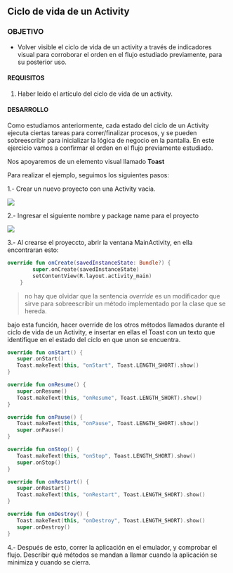 
## Ciclo de vida de un Activity

### OBJETIVO

- Volver visible el ciclo de vida de un activity a través de indicadores visual para corroborar el orden en el flujo estudiado previamente, para su posterior uso.

#### REQUISITOS

1. Haber leído el artículo del ciclo de vida de un activity.
#### DESARROLLO

Como estudiamos anteriormente, cada estado del ciclo de un Activity ejecuta ciertas tareas para correr/finalizar procesos, y se pueden sobreescribir para inicializar la lógica de negocio en la pantalla. En este ejercicio vamos a confirmar el orden en el flujo previamente estudiado. 

Nos apoyaremos de un elemento visual llamado **Toast**



Para realizar el ejemplo, seguimos los siguientes pasos:

1.- Crear un nuevo proyecto con una Activity vacía.

![](https://github.com/beduExpert/B1-Kotlin-Intermedio/blob/master/Sesion-03/Ejemplo-02/Imagenes/01.png)

2.- Ingresar el siguiente nombre y package name para el proyecto

![](https://github.com/beduExpert/B1-Kotlin-Intermedio/blob/master/Sesion-03/Ejemplo-02/Imagenes/02.png)

3.- Al crearse el proyeccto, abrir la ventana MainActivity, en ella encontraran esto:

```kotlin
override fun onCreate(savedInstanceState: Bundle?) {
        super.onCreate(savedInstanceState)
        setContentView(R.layout.activity_main)
    }
```
>no hay que olvidar que la sentencia *override* es un modificador que sirve para sobreescribir un método implementado por la clase que se hereda.

bajo esta función, hacer override de los otros métodos llamados durante el ciclo de vida de un Activity, e insertar en ellas el Toast con un texto que identifique en el estado del ciclo en que unon se encuentra.

```kotlin
override fun onStart() {
   super.onStart()
   Toast.makeText(this, "onStart", Toast.LENGTH_SHORT).show()
}

override fun onResume() {
   super.onResume()
   Toast.makeText(this, "onResume", Toast.LENGTH_SHORT).show()
}

override fun onPause() {
   Toast.makeText(this, "onPause", Toast.LENGTH_SHORT).show()
   super.onPause()
}

override fun onStop() {
   Toast.makeText(this, "onStop", Toast.LENGTH_SHORT).show()
   super.onStop()
}

override fun onRestart() {
   super.onRestart()
   Toast.makeText(this, "onRestart", Toast.LENGTH_SHORT).show()
}

override fun onDestroy() {
   Toast.makeText(this, "onDestroy", Toast.LENGTH_SHORT).show()
   super.onDestroy()
} 
```

4.- Después de esto, correr la aplicación en el emulador, y comprobar el flujo. Describir qué métodos se mandan a llamar cuando la aplicación se minimiza y cuando se cierra.



